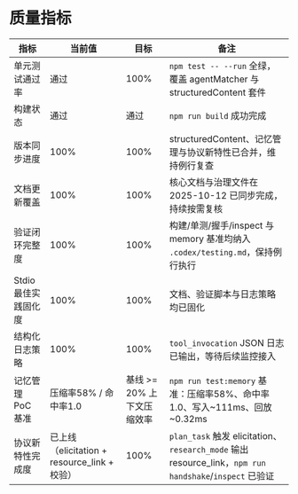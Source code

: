 # 质量指标

| 指标 | 当前值 | 目标 | 备注 |
| --- | --- | --- | --- |
| 单元测试通过率 | 通过 | 100% | `npm test -- --run` 全绿，覆盖 agentMatcher 与 structuredContent 套件 |
| 构建状态 | 通过 | 通过 | `npm run build` 成功完成 |
| 版本同步进度 | 100% | 100% | structuredContent、记忆管理与协议新特性已合并，维持例行复查 |
| 文档更新覆盖 | 100% | 100% | 核心文档与治理文件在 2025-10-12 已同步完成，持续按需复核 |
| 验证闭环完整度 | 100% | 100% | 构建/单测/握手/inspect 与 memory 基准均纳入 `.codex/testing.md`，保持例行执行 |
| Stdio 最佳实践固化度 | 100% | 100% | 文档、验证脚本与日志策略均已固化 |
| 结构化日志策略 | 100% | 100% | `tool_invocation` JSON 日志已输出，等待后续监控接入 |
| 记忆管理 PoC 基准 | 压缩率58% / 命中率1.0 | 基线 >= 20% 上下文压缩效率 | `npm run test:memory` 基准：压缩率58%、命中率1.0、写入~111ms、回放~0.32ms |
| 协议新特性完成度 | 已上线（elicitation + resource_link + 校验） | 100% | `plan_task` 触发 elicitation、`research_mode` 输出 resource_link，`npm run handshake`/`inspect` 已验证 |
